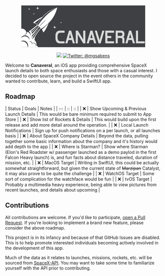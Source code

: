 <p align="center">
    <img src="Logo.png" width="400" max-width="90%" alt="Canaveral" />
</p>

<p align="center">
    <img src="https://img.shields.io/badge/Swift-5.1-orange.svg" />
    <a href="https://twitter.com/mgsabens">
        <img src="https://img.shields.io/badge/twitter-@mgsabens-blue.svg?style=flat" alt="Twitter: @mgsabens" />
    </a>
</p>

Welcome to **Canaveral**, an iOS app providing comprehensive SpaceX launch details to both space enthusiasts and those with a casual interest. I decided to open source the project in the event others in the community wanted to contribute, learn, and build a SwiftUI app.

## Roadmap

| Status | Goals | Notes |
| :-: | :: | :: |
| ❌ | Show Upcoming & Previous Launch Details | This would be bare minimum required to submit to App Store |
| ❌ | Show list of Rockets & Details | This would build upon the first release and add more detail around the operation. |
| ❌ | Local Launch Notifications | Sign up for push notifications on a per launch, or all launches basis |
| ❌ | About SpaceX Company Details  | Beyond the data, pulling together some basic information about the company and it's history would add depth to the app |
| ❌ | Where is Starman? | Show where Starman (Elon's Red Roadster w/ passenger launched as a demo paylod in the first Falcon Heavy launch) is, and fun facts about distance traveled, duration of mission, etc. |
| ❌ | MacOS Target | Writing in SwiftUI, this could be actually somewhat straightforward, but given the current state of ~~Marzipan~~ Catalyst, it may also prove to be quite the challenge |
| ❌ | WatchOS Target | Some sort of complication for the watchface would be fun |
| ❌ | tvOS Target | Probably a multimedia heavy experience, being able to view pictures from recent launches, and details about upcoming |

## Contributions

All contributions are welcome. If you'd like to participate, [open a Pull Request](https://github.com/sabensm/Canaveral/pull/new). If you're looking to implement a brand new feature, please consider the above roadmap.

This project is in its infancy and because of that GitHub Issues are disabled. This is to help promote interested individuals becoming actively involved in the development of this app.

Much of the data as it relates to launches, missions, rockets, etc. will be sourced from [SpaceX-API](https://github.com/r-spacex/SpaceX-API). You may want to take some time to familiarize yourself with the API prior to contributing.
